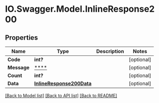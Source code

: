 # IO.Swagger.Model.InlineResponse200
## Properties

Name | Type | Description | Notes
------------ | ------------- | ------------- | -------------
**Code** | **int?** |  | [optional] 
**Message** | [****](.md) |  | [optional] 
**Count** | **int?** |  | [optional] 
**Data** | [**InlineResponse200Data**](InlineResponse200Data.md) |  | [optional] 

[[Back to Model list]](../README.md#documentation-for-models) [[Back to API list]](../README.md#documentation-for-api-endpoints) [[Back to README]](../README.md)

